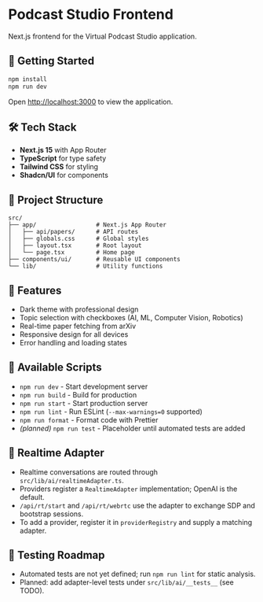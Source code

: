 # Podcast Studio Frontend

Next.js frontend for the Virtual Podcast Studio application.

## 🚀 Getting Started

```bash
npm install
npm run dev
```

Open [http://localhost:3000](http://localhost:3000) to view the application.

## 🛠️ Tech Stack

- **Next.js 15** with App Router
- **TypeScript** for type safety
- **Tailwind CSS** for styling
- **Shadcn/UI** for components

## 📁 Project Structure

```text
src/
├── app/                 # Next.js App Router
│   ├── api/papers/      # API routes
│   ├── globals.css      # Global styles
│   ├── layout.tsx       # Root layout
│   └── page.tsx         # Home page
├── components/ui/       # Reusable UI components
└── lib/                 # Utility functions
```

## 🎨 Features

- Dark theme with professional design
- Topic selection with checkboxes (AI, ML, Computer Vision, Robotics)
- Real-time paper fetching from arXiv
- Responsive design for all devices
- Error handling and loading states

## 🔧 Available Scripts

- `npm run dev` - Start development server
- `npm run build` - Build for production
- `npm run start` - Start production server
- `npm run lint` - Run ESLint (`--max-warnings=0` supported)
- `npm run format` - Format code with Prettier
- *(planned)* `npm run test` - Placeholder until automated tests are added

## 🧩 Realtime Adapter

- Realtime conversations are routed through `src/lib/ai/realtimeAdapter.ts`.
- Providers register a `RealtimeAdapter` implementation; OpenAI is the default.
- `/api/rt/start` and `/api/rt/webrtc` use the adapter to exchange SDP and bootstrap sessions.
- To add a provider, register it in `providerRegistry` and supply a matching adapter.

## 🧪 Testing Roadmap

- Automated tests are not yet defined; run `npm run lint` for static analysis.
- Planned: add adapter-level tests under `src/lib/ai/__tests__` (see TODO).
